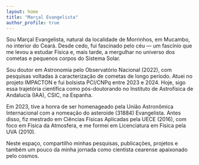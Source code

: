 ```yaml
---
layout: home
title: "Marçal Evangelista"
author_profile: true
---
```


Sou Marçal Evangelista, natural da localidade de Morrinhos, em Mucambo, no interior do Ceará. Desde cedo, fui fascinado pelo céu — um fascínio que me levou a estudar Física e, mais tarde, a mergulhar no universo dos cometas e pequenos corpos do Sistema Solar.

Sou doutor em Astronomia pelo Observatório Nacional (2022), com pesquisas voltadas à caracterização de cometas de longo período. Atuei no projeto IMPACTON e fui bolsista PCI/CNPq entre 2023 e 2024. Hoje, sigo essa trajetória científica como pós-doutorando no Instituto de Astrofísica de Andalucía (IAA), CSIC, na Espanha.

Em 2023, tive a honra de ser homenageado pela União Astronômica Internacional com a nomeação do asteroide (31884) Evangelista. Antes disso, fiz mestrado em Ciências Físicas Aplicadas pela UECE (2016), com foco em Física da Atmosfera, e me formei em Licenciatura em Física pela UVA (2010).

Neste espaço, compartilho minhas pesquisas, publicações, projetos e também um pouco da minha jornada como cientista cearense apaixonado pelo cosmos.

